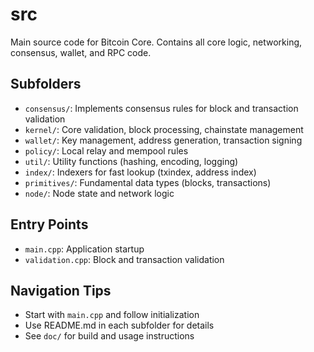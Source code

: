 # src

Main source code for Bitcoin Core. Contains all core logic, networking, consensus, wallet, and RPC code.

## Subfolders
- `consensus/`: Implements consensus rules for block and transaction validation
- `kernel/`: Core validation, block processing, chainstate management
- `wallet/`: Key management, address generation, transaction signing
- `policy/`: Local relay and mempool rules
- `util/`: Utility functions (hashing, encoding, logging)
- `index/`: Indexers for fast lookup (txindex, address index)
- `primitives/`: Fundamental data types (blocks, transactions)
- `node/`: Node state and network logic

## Entry Points
- `main.cpp`: Application startup
- `validation.cpp`: Block and transaction validation

## Navigation Tips
- Start with `main.cpp` and follow initialization
- Use README.md in each subfolder for details
- See `doc/` for build and usage instructions
